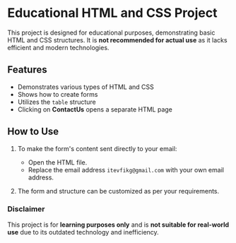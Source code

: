 # Educational HTML and CSS Project

This project is designed for educational purposes, demonstrating basic HTML and CSS structures. It is **not recommended for actual use** as it lacks efficient and modern technologies. 

## Features

- Demonstrates various types of HTML and CSS
- Shows how to create forms
- Utilizes the `table` structure
- Clicking on **ContactUs** opens a separate HTML page

## How to Use

1. To make the form's content sent directly to your email:
   - Open the HTML file.
   - Replace the email address `itevfikg@gmail.com` with your own email address.
   
2. The form and structure can be customized as per your requirements.

### Disclaimer
This project is for **learning purposes only** and is **not suitable for real-world use** due to its outdated technology and inefficiency.
